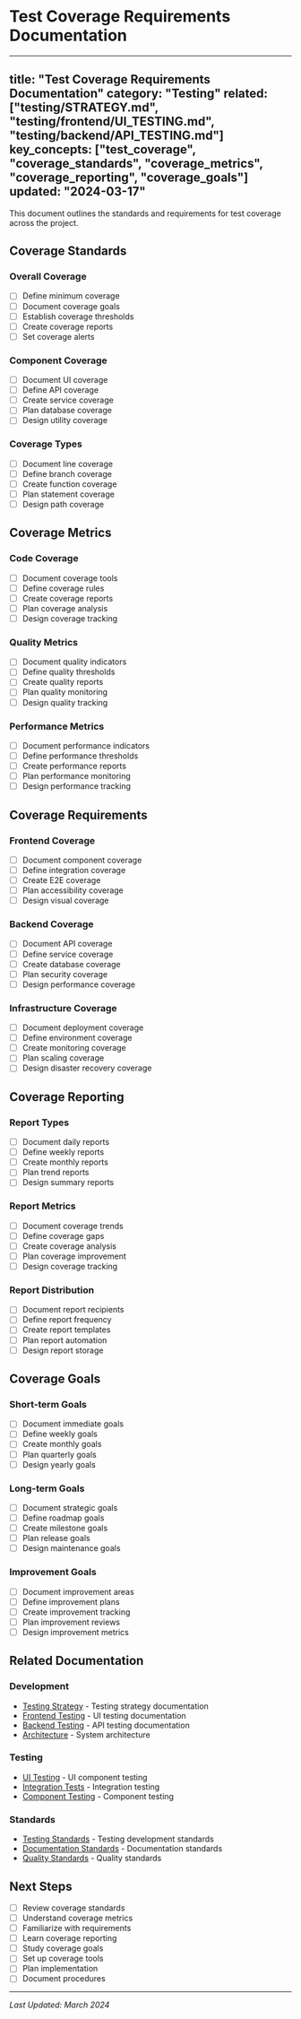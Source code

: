 # Test Coverage Requirements Documentation

---
title: "Test Coverage Requirements Documentation"
category: "Testing"
related: ["testing/STRATEGY.md", "testing/frontend/UI_TESTING.md", "testing/backend/API_TESTING.md"]
key_concepts: ["test_coverage", "coverage_standards", "coverage_metrics", "coverage_reporting", "coverage_goals"]
updated: "2024-03-17"
---

This document outlines the standards and requirements for test coverage across the project.

## Coverage Standards

### Overall Coverage
- [ ] Define minimum coverage
- [ ] Document coverage goals
- [ ] Establish coverage thresholds
- [ ] Create coverage reports
- [ ] Set coverage alerts

### Component Coverage
- [ ] Document UI coverage
- [ ] Define API coverage
- [ ] Create service coverage
- [ ] Plan database coverage
- [ ] Design utility coverage

### Coverage Types
- [ ] Document line coverage
- [ ] Define branch coverage
- [ ] Create function coverage
- [ ] Plan statement coverage
- [ ] Design path coverage

## Coverage Metrics

### Code Coverage
- [ ] Document coverage tools
- [ ] Define coverage rules
- [ ] Create coverage reports
- [ ] Plan coverage analysis
- [ ] Design coverage tracking

### Quality Metrics
- [ ] Document quality indicators
- [ ] Define quality thresholds
- [ ] Create quality reports
- [ ] Plan quality monitoring
- [ ] Design quality tracking

### Performance Metrics
- [ ] Document performance indicators
- [ ] Define performance thresholds
- [ ] Create performance reports
- [ ] Plan performance monitoring
- [ ] Design performance tracking

## Coverage Requirements

### Frontend Coverage
- [ ] Document component coverage
- [ ] Define integration coverage
- [ ] Create E2E coverage
- [ ] Plan accessibility coverage
- [ ] Design visual coverage

### Backend Coverage
- [ ] Document API coverage
- [ ] Define service coverage
- [ ] Create database coverage
- [ ] Plan security coverage
- [ ] Design performance coverage

### Infrastructure Coverage
- [ ] Document deployment coverage
- [ ] Define environment coverage
- [ ] Create monitoring coverage
- [ ] Plan scaling coverage
- [ ] Design disaster recovery coverage

## Coverage Reporting

### Report Types
- [ ] Document daily reports
- [ ] Define weekly reports
- [ ] Create monthly reports
- [ ] Plan trend reports
- [ ] Design summary reports

### Report Metrics
- [ ] Document coverage trends
- [ ] Define coverage gaps
- [ ] Create coverage analysis
- [ ] Plan coverage improvement
- [ ] Design coverage tracking

### Report Distribution
- [ ] Document report recipients
- [ ] Define report frequency
- [ ] Create report templates
- [ ] Plan report automation
- [ ] Design report storage

## Coverage Goals

### Short-term Goals
- [ ] Document immediate goals
- [ ] Define weekly goals
- [ ] Create monthly goals
- [ ] Plan quarterly goals
- [ ] Design yearly goals

### Long-term Goals
- [ ] Document strategic goals
- [ ] Define roadmap goals
- [ ] Create milestone goals
- [ ] Plan release goals
- [ ] Design maintenance goals

### Improvement Goals
- [ ] Document improvement areas
- [ ] Define improvement plans
- [ ] Create improvement tracking
- [ ] Plan improvement reviews
- [ ] Design improvement metrics

## Related Documentation

### Development
- [Testing Strategy](STRATEGY.md) - Testing strategy documentation
- [Frontend Testing](../../testing/frontend/UI_TESTING.md) - UI testing documentation
- [Backend Testing](../../testing/backend/API_TESTING.md) - API testing documentation
- [Architecture](../../ARCHITECTURE.md) - System architecture

### Testing
- [UI Testing](../../testing/frontend/UI_TESTING.md) - UI component testing
- [Integration Tests](../../testing/frontend/INTEGRATION_TESTING.md) - Integration testing
- [Component Testing](../../testing/frontend/COMPONENT_TESTING.md) - Component testing

### Standards
- [Testing Standards](../../standards/TESTING_STANDARDS.md) - Testing development standards
- [Documentation Standards](../../standards/DOCUMENTATION.md) - Documentation standards
- [Quality Standards](../../standards/QUALITY_STANDARDS.md) - Quality standards

## Next Steps

- [ ] Review coverage standards
- [ ] Understand coverage metrics
- [ ] Familiarize with requirements
- [ ] Learn coverage reporting
- [ ] Study coverage goals
- [ ] Set up coverage tools
- [ ] Plan implementation
- [ ] Document procedures

---

*Last Updated: March 2024* 
